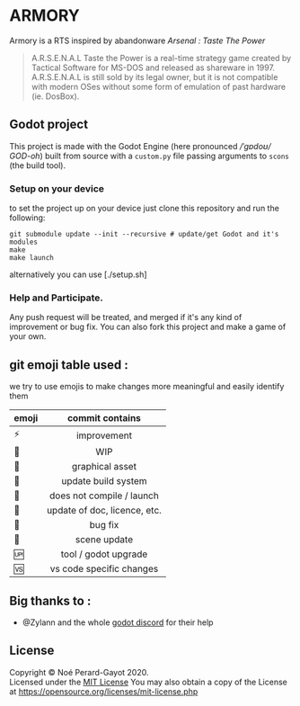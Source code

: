 # ARMORY

Armory is a RTS inspired by abandonware _Arsenal : Taste The Power_

> A.R.S.E.N.A.L Taste the Power is a real-time strategy game created by Tactical Software for MS-DOS and released as shareware in 1997. A.R.S.E.N.A.L is still sold by its legal owner, but it is not compatible with modern OSes without some form of emulation of past hardware (ie. DosBox).

## Godot project

This project is made with the Godot Engine (here pronounced _/ˈɡɒdoʊ/_ _GOD-oh_) built from source with a `custom.py` file passing arguments to `scons` (the build tool).

### Setup on your device

to set the project up on your device just clone this repository and run the following:
   
```
git submodule update --init --recursive # update/get Godot and it's modules
make 
make launch
```

alternatively you can use [./setup.sh]

### Help and Participate.

Any push request will be treated, and merged if it's any kind of improvement or bug fix.
You can also fork this project and make a game of your own.

## git emoji table used : 

we try to use emojis to make changes more meaningful and easily identify them

| emoji             | commit contains               |
| ------------------|:-----------------------------:|
| :zap:             | improvement                   |
| :construction:    | WIP                           |
| :art:             | graphical asset               |
| :wrench:          | update build system           |
| :no_entry_sign:   | does not compile / launch     |
| :page_facing_up:  | update of doc, licence, etc.  |
| :bug:             | bug fix                       |
| :leaves:          | scene update                  |
| :up:              | tool / godot upgrade          |
| :vs:              | vs code specific changes      |


## Big thanks to :

- @Zylann and the whole [godot discord](https://discord.com/invite/4JBkykG) for their help

## License

Copyright © Noé Perard-Gayot 2020.    
Licensed under the [MIT License](LICENSE.txt)
You may also obtain a copy of the License at https://opensource.org/licenses/mit-license.php 
